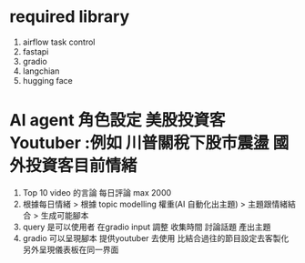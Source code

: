 # required library 
1. airflow task control
2. fastapi 
3. gradio 
4. langchian
5. hugging face 


# AI agent 角色設定 美股投資客 Youtuber :例如 川普關稅下股市震盪 國外投資客目前情緒
1. Top 10 video 的言論 每日評論 max 2000   
2. 根據每日情緒 > 根據 topic modelling 權重(AI 自動化出主題) > 主題跟情緒結合 > 生成可能腳本
3. query 是可以使用者 在gradio input 調整 收集時間 討論話題 產出主題
4. gradio 可以呈現腳本 提供youtuber 去使用 比結合過往的節目設定去客製化 另外呈現儀表板在同一界面

    